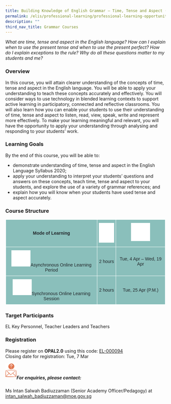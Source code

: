 ```yaml
---
title: Building Knowledge of English Grammar – Time, Tense and Aspect (Primary)
permalink: /elis/professional-learning/professional-learning-opportunities/primary/time-tense-and-aspect/
description: ""
third_nav_title: Grammar Courses
---
```

<em>What are time, tense and aspect in the English language? How can I explain when to use the present tense and when to use the present perfect? How do I explain exceptions to the rule? Why do all these questions matter to my students and me?</em>

### Overview

In this course, you will attain clearer understanding of the concepts of time, tense and aspect in the English language. You will be able to apply your understanding to teach these concepts accurately and effectively. You will consider ways to use technology in blended learning contexts to support active learning in participatory, connected and reflective classrooms. You will also learn how you can enable your students to use their understanding of time, tense and aspect to listen, read, view, speak, write and represent more effectively. To make your learning meaningful and relevant, you will have the opportunity to apply your understanding through analysing and responding to your students’ work.

### Learning Goals


By the end of this course, you will be able to:

*   demonstrate understanding of time, tense and aspect in the English Language Syllabus 2020;
*   apply your understanding to interpret your students’ questions and answers on these concepts, teach time, tense and aspect to your students, and explore the use of a variety of grammar references; and
*   explain how you will know when your students have used tense and aspect accurately.

### Course Structure

<style type="text/css">
.tg  {border-collapse:collapse;border-spacing:0;}
.tg td{border-color:black;border-style:solid;border-width:1px;font-family:Arial, sans-serif;font-size:14px;
  overflow:hidden;padding:10px 5px;word-break:normal;}
.tg th{border-color:black;border-style:solid;border-width:1px;font-family:Arial, sans-serif;font-size:14px;
  font-weight:normal;overflow:hidden;padding:10px 5px;word-break:normal;}
.tg .tg-y050{background-color:#8abfbb;color:#212529;text-align:center;vertical-align:middle}
.tg .tg-h3mj{background-color:#8abfbb;color:#212529;font-weight:bold;text-align:center;vertical-align:middle}
.tg .tg-thnp{background-color:#8abfbb;color:#212529;font-weight:bold;text-align:center;vertical-align:top}
.tg .tg-ta8k{background-color:#8abfbb;color:#212529;text-align:center;vertical-align:top}
</style>
<table style="border: 1px solid white" class="tg">
<thead>
  <tr>
    <th style="border: 1px solid white" class="tg-h3mj">Mode of Learning</th>
    <th style="border: 1px solid white" class="tg-thnp"><img style="width:50px" alt="Picture7" src="/images/picture7.png"></th>
    <th style="border: 1px solid white" class="tg-thnp"><img style="width:60px" alt="Picture8" src="/images/picture8.png"></th>
  </tr>
</thead>
<tbody>
  <tr>
    <td style="border: 1px solid white" class="tg-ta8k"><img style="width:60px" alt="Picture9" src="/images/picture9.png">Asynchronous Online Learning Period           </td>
    <td style="border: 1px solid white" class="tg-y050">2 hours</td>
    <td style="border: 1px solid white" class="tg-y050">Tue, 4 Apr – Wed, 19 Apr</td>
  </tr>
  <tr>
    <td style="border: 1px solid white" class="tg-ta8k"><img style="width:60px" alt="Picture10" src="/images/picture10.png">Synchronous Online Learning Session           </td>
    <td style="border: 1px solid white" class="tg-y050">2 hours</td>
    <td style="border: 1px solid white" class="tg-y050">Tue, 25 Apr (P.M.)</td>
  </tr>
</tbody>
</table>
		 
### Target Participants
EL Key Personnel, Teacher Leaders and Teachers

### Registration

Please register on&nbsp;**OPAL2.0**&nbsp;using this code:&nbsp;[EL-000094](https://www.opal2.moe.edu.sg/app/learner/detail/course/a2847929-8889-476b-9205-72e934cc9f51)  <br>
Closing date for registration: Tue, 7 Mar

<img align="left" style="width:7%" src="/images/picture17.png"><br>

##### For enquiries, please contact:
Ms Intan Salwah Badiuzzaman (Senior Academy Officer/Pedagogy) at
<a href="mailto:intan_salwah_badiuzzaman@moe.gov.sg">intan_salwah_badiuzzaman@moe.gov.sg</a>
